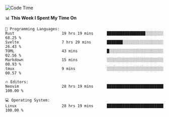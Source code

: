 <!-- [![Top Langs](https://github-readme-stats.vercel.app/api/top-langs/?username=gagahsyuja&theme=dracula&hide_border=true&border_radius=7)](https://github.com/anuraghazra/github-readme-stats) -->

<!--START_SECTION:waka-->
![Code Time](http://img.shields.io/badge/Code%20Time-457%20hrs%2045%20mins-blue)

📊 **This Week I Spent My Time On** 

```text
💬 Programming Languages: 
Rust                     19 hrs 19 mins      █████████████████░░░░░░░░   68.25 % 
Svelte                   7 hrs 29 mins       ███████░░░░░░░░░░░░░░░░░░   26.43 % 
TOML                     43 mins             █░░░░░░░░░░░░░░░░░░░░░░░░   02.56 % 
Markdown                 15 mins             ░░░░░░░░░░░░░░░░░░░░░░░░░   00.93 % 
tmux                     9 mins              ░░░░░░░░░░░░░░░░░░░░░░░░░   00.57 % 

🔥 Editors: 
Neovim                   28 hrs 19 mins      █████████████████████████   100.00 % 

💻 Operating System: 
Linux                    28 hrs 19 mins      █████████████████████████   100.00 % 
```


<!--END_SECTION:waka-->
